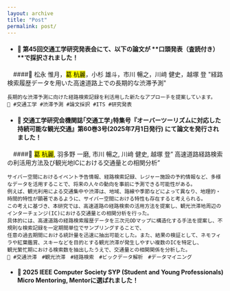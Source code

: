 ```yaml
---
layout: archive
title: "Post"
permalink: post/
---
```


* #### 📢 第45回交通工学研究発表会にて、以下の論文が **口頭発表（査読付き）**で採択されました！
　####📄 松永 惟月，<mark>葛 杭麗</mark>，小杉 雄斗，市川 暢之，川﨑 健史，越塚 登 "経路検索履歴データを用いた高速道路上での長期的な渋滞予測"
```
長期的な渋滞予測に向けた経路検索記録を利活用した新たなアプローチを提案しています。
🔗 #交通工学 #渋滞予測 #論文採択 #ITS #研究発表
```

* #### 📢 交通工学研究会機関誌｢交通工学｣特集号『オーバーツーリズムに対応した持続可能な観光交通』第60巻3号(2025年7月1日発行) にて論文を発行されました！
　####📄 <mark>葛 杭麗</mark>, 羽多野 一磨, 市川 暢之, 川﨑 健史, 越塚 登” 高速道路経路検索の利活用方法及び観光地ICにおける交通量との相関分析”
```
サイバー空間におけるイベント予告情報、経路検索記録、レジャー施設の予約情報など、多様なデータを活用することで、将来の人々の動向を事前に予測できる可能性がある。
例えば、観光利用による交通集中や渋滞は、地域、路線や季節などによって異なり、地理的・時間的特性が顕著であるように、サイバー空間における特性も存在すると考えられる。
この考えに基づき、本研究では、高速道路の経路検索の活用方法を提案し、観光渋滞地周辺のインターチェンジ(IC)における交通量との相関分析を行った。
具体的には、高速道路の経路検索履歴データを三次元ODマップに構造化する手法を提案し、不規則な検索記録を一定期間単位でサンプリングすることで、
任意の過去期間における統計量を迅速に抽出可能とした。また、結果の検証として、ネモフィラや紅葉鑑賞、スキーなどを目的とする観光渋滞が発生しやすい複数のICを特定し、
観光繁忙期における検索数を抽出したうえで、交通量との相関関係を分析した。
🔗 #交通渋滞　#観光渋滞　#経路検索　#ビックデータ解析　#データマイニング
```
* #### 📢	2025 IEEE Computer Society SYP (Student and Young Professionals) Micro Mentoring, Mentorに選ばれました！


<!--

---
### 📝 Ignorance Can Be Forgiven, But Arrogance Cannot Be Tolerated
> No one knows everything, and that's okay.
**The key is to stay humble, keep learning, and never let arrogance block your path to wisdom.**  

---

### 🧘‍♂️ 

| 日本語  | 英語訳 | 説明 / Description |
|--------|--------|--------------------|
| 不盗 | Non-stealing | Do not desire what belongs to others. |
| 不貪 | Non-possessiveness | Letting go of greed, attachments, and materialism. |
| 知足 | Contentment | Being content with what you have and who you are. |
| 内省 | Introspection | Self-study and introspection through the study |
| 鍛錬 | Self-discipline | Developing inner strength through disciplined practice. |

!-->
